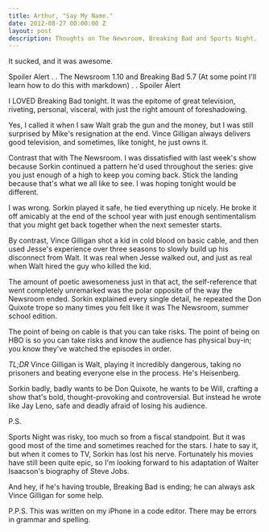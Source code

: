 ```yaml
---
title: Arthur, "Say My Name."
date: 2012-08-27 00:00:00 Z
layout: post
description: Thoughts on The Newsroom, Breaking Bad and Sports Night.
---
```


It sucked, and it was awesome.

Spoiler Alert
.
.
The Newsroom 1.10 and Breaking Bad 5.7
(At some point I'll learn how to do this with markdown)
.
.
Spoiler Alert

I LOVED Breaking Bad tonight. It was the epitome of great television, riveting, personal, visceral, with just the right amount of foreshadowing. 

Yes, I called it when I saw Walt grab the gun and the money, but I was still surprised by Mike's resignation at the end. Vince Gilligan always delivers good television, and sometimes, like tonight, he just owns it.

Contrast that with The Newsroom. I was dissatisfied with last week's show because Sorkin continued a pattern he'd used throughout the series: give you just enough of a high to keep you coming back. Stick the landing because that's what we all like to see. I was hoping tonight would be different.

I was wrong. Sorkin played it safe, he tied everything up nicely. He broke it off amicably at the end of the school year with just enough sentimentalism that you might get back together when the next semester starts. 

By contrast, Vince Gilligan shot a kid in cold blood on basic cable, and then used Jesse's experience over three seasons to slowly build up his disconnect from Walt. It was real when Jesse walked out, and just as real when Walt hired the guy who killed the kid. 

The amount of poetic awesomeness just in that act, the self-reference that went completely unremarked was the polar opposite of the way the Newsroom ended. Sorkin explained every single detail, he repeated the Don Quixote trope so many times you felt like it was The Newsroom, summer school edition. 

The point of being on cable is that you can take risks. The point of being on HBO is so you can take risks and know the audience has physical buy-in; you know they've watched the episodes in order.

*TL;DR* Vince Gilligan is Walt, playing it incredibly dangerous, taking no prisoners and beating everyone else in the process. He's Heisenberg.

Sorkin badly, badly wants to be Don Quixote, he wants to be Will, crafting a show that's bold, thought-provoking and controversial. But instead he wrote like Jay Leno, safe and deadly afraid of losing his audience.

P.S.

Sports Night was risky, too much so from a fiscal standpoint. But it was good most of the time and sometimes reached for the stars. I hate to say it, but when it comes to TV, Sorkin has lost his nerve. Fortunately his movies have still been quite epic, so I'm looking forward to his adaptation of Walter Isaacson's biography of Steve Jobs. 

And hey, if he's having trouble, Breaking Bad is ending; he can always ask Vince Gilligan for some help.

P.P.S.
This was written on my iPhone in a code editor. There may be errors in grammar and spelling.
